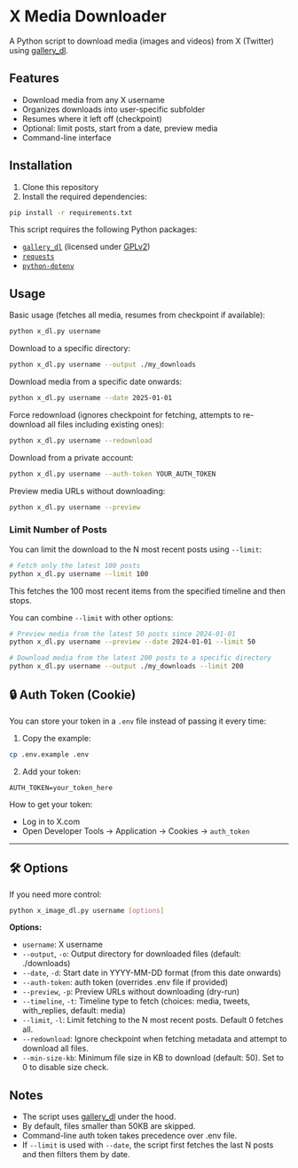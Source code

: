# X Media Downloader

A Python script to download media (images and videos) from X (Twitter) using [gallery_dl](https://github.com/mikf/gallery-dl).

## Features

- Download media from any X username
- Organizes downloads into user-specific subfolder
- Resumes where it left off (checkpoint)
- Optional: limit posts, start from a date, preview media
- Command-line interface


## Installation

1. Clone this repository
2. Install the required dependencies:
```bash
pip install -r requirements.txt
```

This script requires the following Python packages:

- [`gallery_dl`](https://github.com/mikf/gallery-dl) (licensed under [GPLv2](https://www.gnu.org/licenses/old-licenses/gpl-2.0.html))
- [`requests`](https://pypi.org/project/requests/)
- [`python-dotenv`](https://pypi.org/project/python-dotenv/)

## Usage

Basic usage (fetches all media, resumes from checkpoint if available):
```bash
python x_dl.py username
```

Download to a specific directory:
```bash
python x_dl.py username --output ./my_downloads
```

Download media from a specific date onwards:
```bash
python x_dl.py username --date 2025-01-01
```

Force redownload (ignores checkpoint for fetching, attempts to re-download all files including existing ones):
```bash
python x_dl.py username --redownload
```

Download from a private account:
```bash
python x_dl.py username --auth-token YOUR_AUTH_TOKEN
```

Preview media URLs without downloading:
```bash
python x_dl.py username --preview
```

### Limit Number of Posts

You can limit the download to the N most recent posts using `--limit`:

```bash
# Fetch only the latest 100 posts
python x_dl.py username --limit 100
```

This fetches the 100 most recent items from the specified timeline and then stops.

You can combine `--limit` with other options:

```bash
# Preview media from the latest 50 posts since 2024-01-01
python x_dl.py username --preview --date 2024-01-01 --limit 50

# Download media from the latest 200 posts to a specific directory
python x_dl.py username --output ./my_downloads --limit 200
```

## 🔒 Auth Token (Cookie)

You can store your token in a `.env` file instead of passing it every time:

1. Copy the example:
```bash
cp .env.example .env
```

2. Add your token:
```
AUTH_TOKEN=your_token_here
```

How to get your token:
- Log in to X.com
- Open Developer Tools → Application → Cookies → `auth_token`

---

## 🛠️ Options

If you need more control:

```bash
python x_image_dl.py username [options]
```

**Options:**
- `username`: X username
- `--output`, `-o`: Output directory for downloaded files (default: ./downloads)
- `--date`, `-d`: Start date in YYYY-MM-DD format (from this date onwards)
- `--auth-token`: auth token (overrides .env file if provided)
- `--preview`, `-p`: Preview URLs without downloading (dry-run)
- `--timeline`, `-t`: Timeline type to fetch (choices: media, tweets, with_replies, default: media)
- `--limit`, `-l`: Limit fetching to the N most recent posts. Default 0 fetches all.
- `--redownload`: Ignore checkpoint when fetching metadata and attempt to download all files.
- `--min-size-kb`: Minimum file size in KB to download (default: 50). Set to 0 to disable size check.

## Notes

- The script uses [gallery_dl](https://github.com/mikf/gallery-dl) under the hood.
- By default, files smaller than 50KB are skipped.
- Command-line auth token takes precedence over .env file.
- If `--limit` is used with `--date`, the script first fetches the last N posts and then filters them by date.



